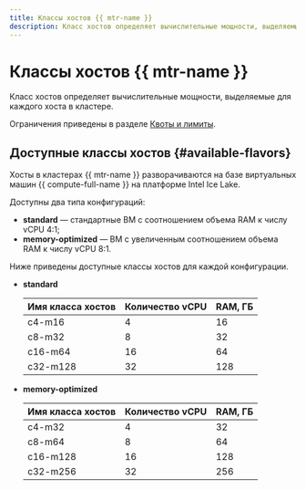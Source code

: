 ```yaml
---
title: Классы хостов {{ mtr-name }}
description: Класс хостов определяет вычислительные мощности, выделяемые для каждого хоста в кластере {{ mtr-name }}.
---
```


# Классы хостов {{ mtr-name }}

Класс хостов определяет вычислительные мощности, выделяемые для каждого хоста в кластере.

Ограничения приведены в разделе [Квоты и лимиты](limits.md).

## Доступные классы хостов {#available-flavors}

Хосты в кластерах {{ mtr-name }} разворачиваются на базе виртуальных машин {{ compute-full-name }} на платформе Intel Ice Lake.

Доступны два типа конфигураций:

* **standard** — стандартные ВМ с соотношением объема RAM к числу vCPU 4:1;
* **memory-optimized** — ВМ с увеличенным соотношением объема RAM к числу vCPU 8:1.

Ниже приведены доступные классы хостов для каждой конфигурации.

* **standard**

  | Имя класса хостов | Количество vCPU | RAM, ГБ |
  |-------------------|-----------------|---------|
  | c4-m16            | 4               | 16      |
  | c8-m32            | 8               | 32      |
  | c16-m64           | 16              | 64      |
  | c32-m128          | 32              | 128     |

* **memory-optimized**

  | Имя класса хостов | Количество vCPU | RAM, ГБ |
  |-------------------|-----------------|---------|
  | c4-m32            | 4               | 32      |
  | c8-m64            | 8               | 64      |
  | c16-m128          | 16              | 128     |
  | c32-m256          | 32              | 256     |
